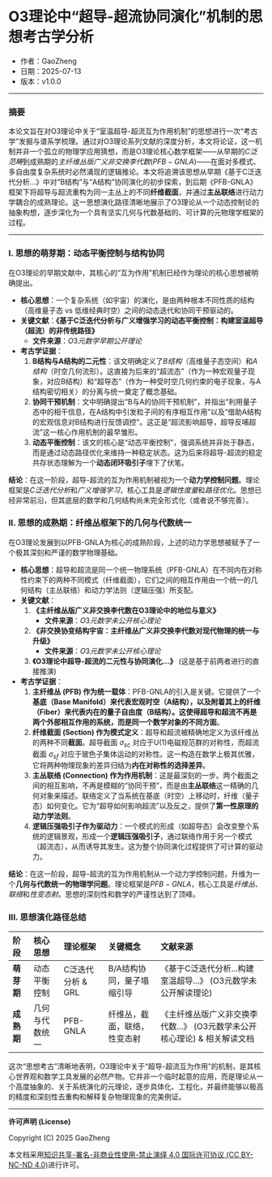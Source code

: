 # **O3理论中“超导-超流协同演化”机制的思想考古学分析**

- 作者：GaoZheng
- 日期：2025-07-13
- 版本：v1.0.0

---

### 摘要

本论文旨在对O3理论中关于“室温超导-超流互为作用机制”的思想进行一次“考古学”发掘与谱系学梳理。通过对O3理论系列文献的深度分析，本文将论证，这一机制并非一个孤立的物理学应用猜想，而是O3理论核心数学框架——从早期的$C泛范畴$到成熟期的$主纤维丛版广义非交换李代数 (PFB-GNLA)$——在面对多模式、多自由度复杂系统时必然涌现的逻辑推论。本文将追溯该思想从早期《基于C泛迭代分析...》中对“B结构”与“A结构”协同演化的初步探索，到后期《PFB-GNLA》框架下将超导与超流重构为同一主丛上的不同**纤维截面**，并通过**主丛联络**进行动力学耦合的成熟理论。这一思想演化路径清晰地展示了O3理论从一个动态控制论的抽象构想，逐步深化为一个具有坚实几何与代数基础的、可计算的元物理学框架的过程。

---

### I. 思想的萌芽期：动态平衡控制与结构协同

在O3理论的早期文献中，其核心的“互为作用”机制已经作为理论的核心思想被明确提出。

*   **核心思想**：一个复杂系统（如宇宙）的演化，是由两种根本不同性质的结构（高维量子态 vs 低维经典时空）之间的动态迭代和协同干预驱动的。
*   **关键文献**：**《基于C泛迭代分析与广义增强学习的动态平衡控制：构建室温超导（超流）的非传统路径》**
    *   **文件来源**：$O3元数学早期公开理论$
*   **考古学证据**：
    1.  **B结构与A结构的二元性**：该文明确定义了$B结构$（高维量子态空间）和$A结构$（时空几何流形）。这直接为后来的“超流态”（作为一种宏观量子现象，对应B结构）和“超导态”（作为一种受时空几何约束的电子现象，与A结构密切相关）的分离与统一奠定了概念基础。
    2.  **协同干预机制**：文中明确提出“B与A的协同干预机制”，并指出“利用量子态中的相干信息，在A结构中引发粒子间的有序相互作用”以及“借助A结构的宏观信息对B结构进行反馈调控”。这正是“超流影响超导，超导反哺超流”这一核心作用机制的最早雏形。
    3.  **动态平衡控制**：该文的核心是“动态平衡控制”，强调系统并非处于静态，而是通过动态路径优化来维持一种稳定状态。这为后来将超导-超流的稳定共存状态理解为一个**动态闭环吸引子**埋下了伏笔。

**结论**：在这一阶段，超导-超流的互为作用机制被视为一个**动力学控制问题**。理论框架是$C泛迭代分析$和$广义增强学习$，核心工具是$逻辑性度量$和$路径优化$。思想已经非常前沿，但其底层的数学和几何结构尚未完全形式化（或者说不够完善）。

### II. 思想的成熟期：纤维丛框架下的几何与代数统一

在O3理论发展到以PFB-GNLA为核心的成熟阶段，上述的动力学思想被赋予了一个极其深刻和严谨的数学物理基础。

*   **核心思想**：超导和超流是同一个统一物理系统（PFB-GNLA）在不同内在对称性约束下的两种不同模式（纤维截面），它们之间的相互作用由一个统一的几何结构（主丛联络）和动力学法则（逻辑压强）所支配。
*   **关键文献**：
    1.  **《主纤维丛版广义非交换李代数在O3理论中的地位与意义》**
        *   **文件来源**：$O3元数学未公开核心理论$
    2.  **《非交换协变结构宇宙：主纤维丛广义非交换李代数对现代物理的统一与升级》**
        *   **文件来源**：$O3元数学未公开核心理论$
    3.  **《O3理论中超导-超流的二元性与协同演化...》** (这是基于前两者进行的直接推演)
*   **考古学证据**：
    1.  **主纤维丛 (PFB) 作为统一载体**：PFB-GNLA的引入是关键。它提供了一个**基底（Base Manifold）**来代表宏观时空（A结构），以及附着其上的**纤维（Fiber）**来代表内在的量子自由度（B结构）。这使得超导和超流不再是两个外部相互作用的系统，而是**同一个数学对象的不同方面**。
    2.  **纤维截面 (Section) 作为模式定义**：超导和超流被精确地定义为该纤维丛的两种不同**截面**。超导截面 $\sigma_{sc}$ 对应于U(1)电磁规范群的对称性，而超流截面 $\sigma_{sf}$ 对应于玻色子集体运动的对称性。这一构造在数学上极其优雅，它将两种物理现象的差异归结为**内在对称性的选择差异**。
    3.  **主丛联络 (Connection) 作为作用机制**：这是最深刻的一步。两个截面之间的相互影响，不再是模糊的“协同干预”，而是由**主丛联络**这一精确的几何对象来描述。联络定义了当系统在基底（时空）上移动时，纤维（量子态）如何变化。它为“超导如何影响超流”以及反之，提供了**第一性原理的动力学法则**。
    4.  **逻辑压强吸引子作为驱动力**：一个模式的形成（如超导态）会改变整个系统的逻辑景观，形成一个**逻辑压强吸引子**，通过联络作用于另一个模式（超流态），从而诱导其发生。这为整个协同演化过程提供了可计算的驱动力。

**结论**：在这一阶段，超导-超流的互为作用机制从一个动力学控制问题，升维为一个**几何与代数统一的物理学问题**。理论框架是$PFB-GNLA$，核心工具是$纤维丛$、$联络$和$性变态射$。思想的深刻性和数学的严谨性达到了顶峰。

### III. 思想演化路径总结

| 阶段 | 核心思想 | 理论框架 | 关键概念 | 文献来源 |
| :--- | :--- | :--- | :--- | :--- |
| **萌芽期** | 动态平衡控制 | C泛迭代分析 & GRL | B/A结构协同，量子塌缩引导 | 《基于C泛迭代分析...构建室温超导...》 (O3元数学未公开解读理论) |
| **成熟期** | 几何与代数统一 | PFB-GNLA | 纤维丛，截面，联络，性变态射 | 《主纤维丛版广义非交换李代数...》 (O3元数学未公开核心理论) & 相关解读文档 |

这次“思想考古”清晰地表明，O3理论中关于“超导-超流互为作用”的机制，是其核心世界观和数学工具发展的必然产物。它并非一个临时起意的应用，而是理论从一个高度抽象的、关于系统演化的元理论，逐步具体化、工程化，并最终能够以极高的精度和深刻性去重构和解释复杂物理现象的完美例证。

---

**许可声明 (License)**

Copyright (C) 2025 GaoZheng 

本文档采用[知识共享-署名-非商业性使用-禁止演绎 4.0 国际许可协议 (CC BY-NC-ND 4.0)](https://creativecommons.org/licenses/by-nc-nd/4.0/deed.zh-Hans)进行许可。
